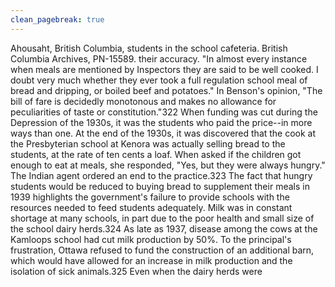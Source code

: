 ```yaml
---
clean_pagebreak: true
---
```


Ahousaht, British Columbia, students in the school cafeteria. British Columbia Archives, PN-15589.
their accuracy. "In almost every instance when meals are mentioned by Inspectors they are said to be well cooked. I doubt very much whether they ever took a full regulation school meal of bread and dripping, or boiled beef and potatoes." In Benson's opinion, "The bill of fare is decidedly monotonous and makes no allowance for peculiarities of taste or constitution."322
When funding was cut during the Depression of the 1930s, it was the students who paid the price--in more ways than one. At the end of the 1930s, it was discovered that the cook at the Presbyterian school at Kenora was actually selling bread to the students, at the rate of ten cents a loaf. When asked if the children got enough to eat at meals, she responded, "Yes, but they were always hungry." The Indian agent ordered an end to the practice.323 The fact that hungry students would be reduced to buying bread to supplement their meals in 1939 highlights the government's failure to provide schools with the resources needed to feed students adequately.
Milk was in constant shortage at many schools, in part due to the poor health and small size of the school dairy herds.324 As late as 1937, disease among the cows at the Kamloops school had cut milk production by 50%. To the principal's frustration, Ottawa refused to fund the construction of an additional barn, which would have allowed for an increase in milk production and the isolation of sick animals.325 Even when the dairy herds were
